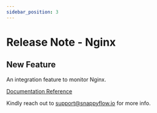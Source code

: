 ```yaml
---
sidebar_position: 3 
---
```

# Release Note - Nginx

## New Feature

An integration feature to monitor Nginx.

[Documentation Reference](/docs/Integrations/nginx/overview)

Kindly reach out to [support@snappyflow.io](mailto:support@snappyflow.io) for more info.
